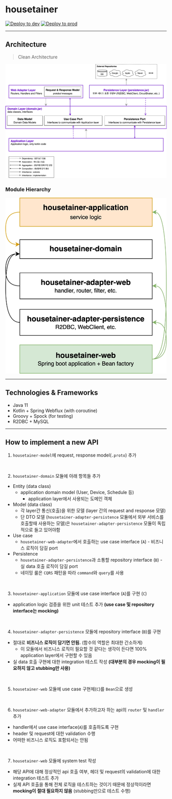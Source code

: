 # housetainer

[![Deploy to dev](https://github.com/housetainer/housetainer-server/actions/workflows/main.yml/badge.svg)](https://github.com/housetainer/housetainer-server/actions/workflows/main.yml)
[![Deploy to prod](https://github.com/housetainer/housetainer-server/actions/workflows/release.yml/badge.svg)](https://github.com/housetainer/housetainer-server/actions/workflows/release.yml)

---

## Architecture
> Clean Architecture

![arch](resources/Housetainer_arch(v1).jpg)

### Module Hierarchy
![module](resources/housetainer_module_hierarchy.jpg)

---

## Technologies & Frameworks
* Java 11
* Kotlin + Spring Webflux (with coroutine)
* Groovy + Spock (for testing)
* R2DBC + MySQL

---

## How to implement a new API

1. `housetainer-model`에 request, response model(`.proto`) 추가

<br>

2. `housetainer-domain` 모듈에 아래 항목들 추가
* Entity (data class)
    * application domain model (User, Device, Schedule 등)
        * application layer에서 사용되는 도메인 객체
* Model (data class)
    * 각 layer간 통신(호출)을 위한 모델 (layer 간의 request and response 모델)
    * 단 DTO 모델 (`housetainer-adapter-persistence` 모듈에서 외부 서비스를 호출할때 사용하는 모델)은 `housetainer-adapter-persistence` 모듈이 독립적으로 들고 있어야함
* Use case
  * `housetainer-web-adapter`에서 호출하는 use case interface (`A`) - 비즈니스 로직이 담길 port
* Persistence
  * `housetainer-adapter-persistence`과 소통할 repository interface (`B`) - 실 data 호출 로직이 담길 port
  * 네이밍 룰은 `CQRS` 패턴을 따라 `command`와 `query`를 사용

<br>

3. `housetainer-application` 모듈에 use case interface (`A`)를 구현 (`C`)
* application logic 검증을 위한 unit 테스트 추가 **(use case 및 repository interface는 mocking)**

<br>

4. `housetainer-adapter-persistence` 모듈에 repository interface (`B`)를 구현
* 절대로 **비즈니스 로직이 담기면 안됨.** (함수의 역할은 최대한 간소하게)
  * 이 모듈에서 비즈니스 로직이 필요할 것 같다는 생각이 든다면 100% application layer에서 구현할 수 있음
* 실 data 호출 구현에 대한 integration 테스트 작성 **(대부분의 경우 mocking이 필요하지 않고 stubbing만 사용)**

<br>

5. `housetainer-web` 모듈에 use case 구현체(`C`)를 `Bean`으로 생성

<br>

6. `housetainer-web-adapter` 모듈에서 추가하고자 하는 api의 `router` 및 `handler` 추가 
* handler에서 use case interface(`A`)를 호출하도록 구현
* header 및 request에 대한 validation 수행
* 어떠한 비즈니스 로직도 포함되서는 안됨

<br>

7. `housetainer-web` 모듈에 system test 작성
* 해당 API에 대해 정상적인 api 호출 여부, 헤더 및 request의 validation에 대한 integration 테스트 추가
* 실제 API 호출을 통해 전체 로직을 테스트하는 것이기 때문에 정상적이라면 **mocking이 절대 필요하지 않음** (stubbing만으로 테스트 수행)
